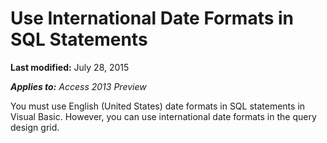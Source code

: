 
# Use International Date Formats in SQL Statements

 **Last modified:** July 28, 2015

 _**Applies to:** Access 2013 Preview_

You must use English (United States) date formats in SQL statements in Visual Basic. However, you can use international date formats in the query design grid.

